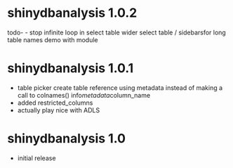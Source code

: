 # shinydbanalysis 1.0.2  
todo- - stop infinite loop in select table
wider select table / sidebarsfor long table names 
demo with module


# shinydbanalysis 1.0.1

* table picker create table reference using metadata instead of making a call to colnames()
info$metadata$column_name
* added restricted_columns    
* actually play nice with ADLS



# shinydbanalysis 1.0   
* initial release  
